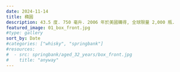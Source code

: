 ```yaml
---
date: 2024-11-14
title: 橢圓
description: 43.5 度. 750 毫升. 2006 年於美國購得, 全球限量 2,000 瓶.
featured_image: 01_box_front.jpg
#type: gallery
sort_by: Date
#categories: ["whisky", "springbank"]
#resources:
#  - src: springbank/aged_32_years/box_front.jpg
#    title: "anyway"
---
```

